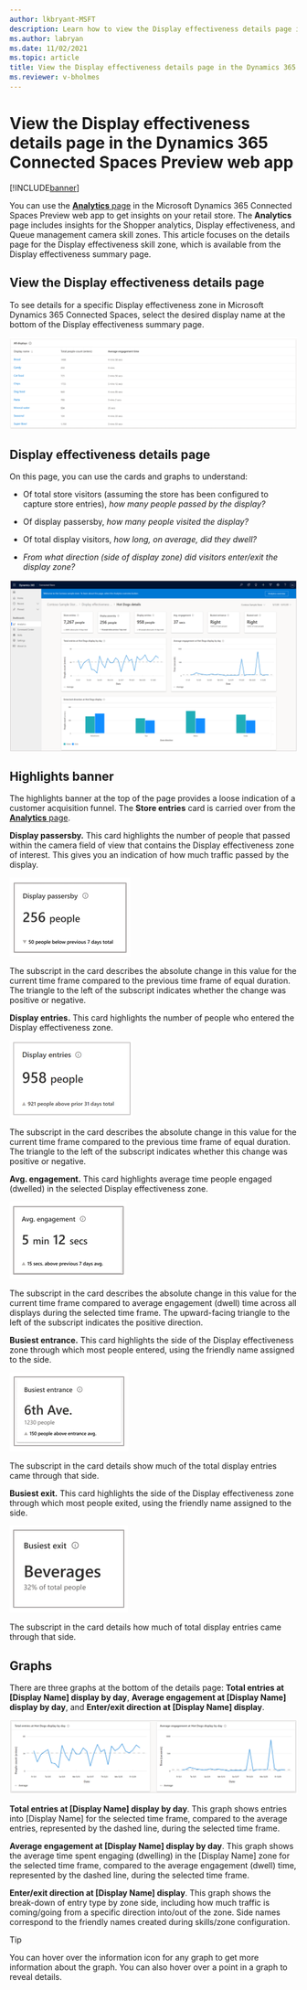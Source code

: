 ```yaml
---
author: lkbryant-MSFT
description: Learn how to view the Display effectiveness details page in the Dynamics 365 Connected Spaces Preview web app to get insights on your store
ms.author: labryan
ms.date: 11/02/2021
ms.topic: article
title: View the Display effectiveness details page in the Dynamics 365 Connected Spaces Preview web app
ms.reviewer: v-bholmes
---
```


# View the Display effectiveness details page in the Dynamics 365 Connected Spaces Preview web app

[!INCLUDE[banner](includes/banner.md)]

You can use the [**Analytics** page](web-app-get-insights.md) in the Microsoft Dynamics 365 Connected Spaces Preview web app to get insights on your retail store. The **Analytics** page includes insights for the Shopper analytics, Display effectiveness, and Queue management camera skill zones. This article focuses on the details page for the Display effectiveness skill zone, which is available from the Display effectiveness summary page. 

## View the Display effectiveness details page

To see details for a specific Display effectiveness zone in Microsoft Dynamics 365 Connected Spaces, select the desired display name at the bottom of the 
Display effectiveness summary page.

![Details for specific display effectiveness zone.](media/analytics-29.PNG "Details for specific display effectiveness zone")

## Display effectiveness details page

On this page, you can use the cards and graphs to understand:

- Of total store visitors (assuming the store has been configured to capture store entries), *how many people passed by the 
display?*

- Of display passersby, *how many people visited the display?*

- Of total display visitors, *how long, on average, did they dwell?*

- *From what direction (side of display zone) did visitors enter/exit the display zone?*

![Display effectiveness details page.](media/analytics-30.PNG "Display effectiveness details page")

## Highlights banner

The highlights banner at the top of the page provides a loose indication of a customer acquisition funnel. The **Store entries** card is carried over from the [**Analytics** page](web-app-get-insights.md). 

**Display passersby.** This card highlights the number of people that passed within the camera field of view that contains the 
Display effectiveness zone of interest. This gives you an indication of how much traffic passed by the display. 

![Display passersby card.](media/analytics-32.PNG "Display passersby card")

The subscript in the card describes the absolute change in this value for the current time frame compared to the previous time frame of equal duration. The triangle to the left of the subscript indicates whether the change was positive or negative. 

**Display entries.** This card highlights the number of people who entered the Display effectiveness zone. 

![Display entries card.](media/analytics-33.PNG "Display entries card")

The subscript in the card describes the absolute change in this value for the current time frame compared to the previous time frame of equal duration. The triangle to the left of the subscript indicates whether this change was positive or negative. 

**Avg. engagement.** This card highlights average time people engaged (dwelled) in the selected Display effectiveness zone. 

![Average engagement card.](media/analytics-34.PNG "Average engagement card")

The subscript in the card describes the absolute change in this value for the current time frame compared to average engagement (dwell) time across all displays during the selected time frame. The upward-facing triangle to the left of the subscript indicates the positive direction. 

**Busiest entrance.** This card highlights the side of the Display effectiveness zone through which most people entered, 
using the friendly name assigned to the side. 

![Busiest entrance card.](media/analytics-20.PNG "Busiest entrance card")

The subscript in the card details show much of the total display entries came through that side.

**Busiest exit.** This card highlights the side of the Display effectiveness zone through which most people exited, using the 
friendly name assigned to the side. 

![Busiest exit card.](media/analytics-36.PNG "Busiest exit card")

The subscript in the card details how much of total display entries came through that side.

## Graphs

There are three graphs at the bottom of the details page: **Total entries at [Display Name] display by day**, **Average engagement at [Display Name] display by day**, and **Enter/exit direction at [Display Name] display**.

![Display 1 display footfall card.](media/analytics-37.PNG "Display 1 display footfall card")

**Total entries at [Display Name] display by day**. This graph shows entries into [Display Name] for the selected time frame, compared to the average 
entries, represented by the dashed line, during the selected time frame.

**Average engagement at [Display Name] display by day**. This graph shows the average time spent engaging (dwelling) in the [Display Name] zone for the selected time frame, compared to the average engagement (dwell) time, represented by the dashed line, during the selected time frame.

**Enter/exit direction at [Display Name] display**. This graph shows the break-down of entry type by zone side, including how much traffic is 
coming/going from a specific direction into/out of the zone. Side names correspond to the friendly names created during skills/zone 
configuration. 

> [!TIP]
> You can hover over the information icon for any graph to get more information about the graph. You can also hover over a point 
in a graph to reveal details.


